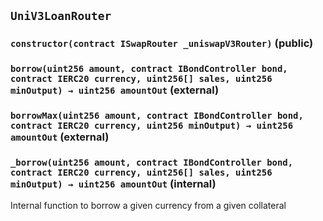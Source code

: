 ## `UniV3LoanRouter`






### `constructor(contract ISwapRouter _uniswapV3Router)` (public)





### `borrow(uint256 amount, contract IBondController bond, contract IERC20 currency, uint256[] sales, uint256 minOutput) → uint256 amountOut` (external)





### `borrowMax(uint256 amount, contract IBondController bond, contract IERC20 currency, uint256 minOutput) → uint256 amountOut` (external)





### `_borrow(uint256 amount, contract IBondController bond, contract IERC20 currency, uint256[] sales, uint256 minOutput) → uint256 amountOut` (internal)



Internal function to borrow a given currency from a given collateral





